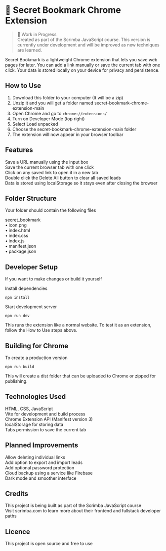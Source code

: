 # 🔐 Secret Bookmark Chrome Extension

> 🚧 Work in Progress  
> Created as part of the Scrimba JavaScript course. This version is currently under development and will be improved as new techniques are learned.

Secret Bookmark is a lightweight Chrome extension that lets you save web pages for later. You can add a link manually or save the current tab with one click. Your data is stored locally on your device for privacy and persistence.

## How to Use

1. Download this folder to your computer (It will be a zip)
2. Unzip it and you will get a folder named secret-bookmark-chrome-extension-main
3. Open Chrome and go to `chrome://extensions/`  
4. Turn on Developer Mode (top right)  
5. Select Load unpacked  
6. Choose the secret-bookmark-chrome-extension-main folder  
7. The extension will now appear in your browser toolbar

## Features

Save a URL manually using the input box  
Save the current browser tab with one click  
Click on any saved link to open it in a new tab  
Double click the Delete All button to clear all saved leads  
Data is stored using localStorage so it stays even after closing the browser

## Folder Structure

Your folder should contain the following files

secret_bookmark  
• icon.png  
• index.html  
• index.css  
• index.js  
• manifest.json  
• package.json  

## Developer Setup

If you want to make changes or build it yourself

Install dependencies  
```
npm install
```

Start development server  
```
npm run dev
```

This runs the extension like a normal website. To test it as an extension, follow the How to Use steps above.

## Building for Chrome

To create a production version

```
npm run build
```

This will create a dist folder that can be uploaded to Chrome or zipped for publishing.

## Technologies Used

HTML, CSS, JavaScript  
Vite for development and build process  
Chrome Extension API (Manifest version 3)  
localStorage for storing data  
Tabs permission to save the current tab

## Planned Improvements

Allow deleting individual links  
Add option to export and import leads  
Add optional password protection  
Cloud backup using a service like Firebase  
Dark mode and smoother interface

## Credits

This project is being built as part of the Scrimba JavaScript course  
Visit scrimba.com to learn more about their frontend and fullstack developer paths

## Licence

This project is open source and free to use
